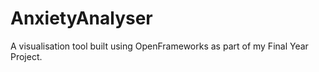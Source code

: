 # AnxietyAnalyser
A visualisation tool built using OpenFrameworks as part of my Final Year Project.
